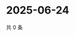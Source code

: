 # 2025-06-24

共 0 条

<!-- BEGIN ZHIHUQUESTIONS -->
<!-- 最后更新时间 Tue Jun 24 2025 06:12:00 GMT+0800 (China Standard Time) -->

<!-- END ZHIHUQUESTIONS -->
